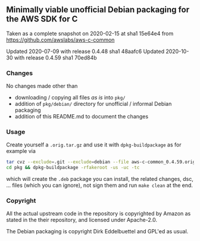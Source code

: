 
## Minimally viable unofficial Debian packaging for the AWS SDK for C

Taken as a complete snapshot on 2020-02-15 at sha1 15e64e4 from
https://github.com/awslabs/aws-c-common

Updated 2020-07-09 with release 0.4.48 sha1 48aafc6
Updated 2020-10-30 with release 0.4.59 sha1 70ed84b

### Changes

No changes made other than

- downloading / copying all files _as is_ into `pkg/`
- addition of `pkg/debian/` directory for unofficial / informal Debian packaging
- addition of this README.md to document the changes

### Usage

Create yourself a `.orig.tar.gz` and use it with `dpkg-buildpackage` as for example via 

```sh
tar cvz --exclude=.git --exclude=debian --file aws-c-common_0.4.59.orig.tar.gz pkg/
cd pkg && dpkg-buildpackage -rfakeroot -us -uc -tc
```

which will create the `.deb` package you can install, the related
changes, dsc, ... files (which you can ignore), not sign them and run
`make clean` at the end.

### Copyright

All the actual upstream code in the repository is copyrighted by
Amazon as stated in the their repository, and licensed under Apache-2.0.

The Debian packaging is copyright Dirk Eddelbuettel and GPL'ed as usual.
